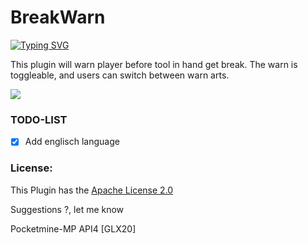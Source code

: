 # BreakWarn
[![Typing SVG](https://readme-typing-svg.herokuapp.com?center=true&vCenter=true&lines=GLX20;BreakWarn;GLX20;Warn+users+before+tool+get+destroyed)](.)

This plugin will warn player before tool in hand get break.
The warn is toggleable, and users can switch between warn arts.

[![](https://poggit.pmmp.io/shield.state/BreakWarn)](https://poggit.pmmp.io/p/BreakWarn)

### TODO-LIST
- [x] Add englisch language 


### License:
This Plugin has the [Apache License 2.0](/LICENSE)

Suggestions ?, let me know

Pocketmine-MP API4
[GLX20]
